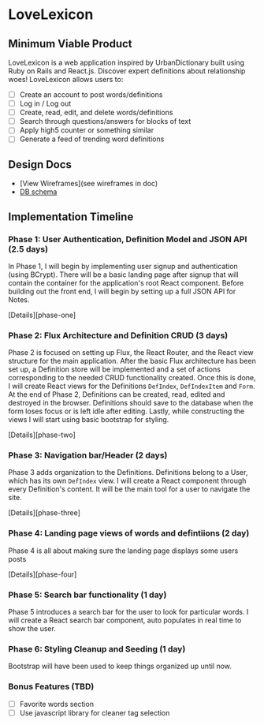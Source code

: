 # LoveLexicon

## Minimum Viable Product

LoveLexicon is a web application inspired by UrbanDictionary built using Ruby on Rails
and React.js. Discover expert definitions about relationship woes! LoveLexicon allows users to:

<!-- This is a Markdown checklist. Use it to keep track of your progress! -->

- [ ] Create an account to post words/definitions
- [ ] Log in / Log out
- [ ] Create, read, edit, and delete words/definitions
- [ ] Search through questions/answers for blocks of text
- [ ] Apply high5 counter or something similar
- [ ] Generate a feed of trending word definitions

## Design Docs
* [View Wireframes](see wireframes in doc)
* [DB schema][schema]

[schema]: ./docs/schema.md

## Implementation Timeline

### Phase 1: User Authentication, Definition Model and JSON API (2.5 days)

In Phase 1, I will begin by implementing user signup and authentication (using
BCrypt). There will be a basic landing page after signup that will contain the
container for the application's root React component. Before building out the
front end, I will begin by setting up a full JSON API for Notes.

[Details][phase-one]

### Phase 2: Flux Architecture and Definition CRUD (3 days)

Phase 2 is focused on setting up Flux, the React Router, and the React view
structure for the main application. After the basic Flux architecture has been
set up, a Definition store will be implemented and a set of actions corresponding to
the needed CRUD functionality created. Once this is done, I will create React
views for the Definitions `DefIndex`, `DefIndexItem` and `Form`. At the end of Phase 2,
Definitions can be created, read, edited and destroyed in the browser. Definitions should
save to the database when the form loses focus or is left idle after editing.
Lastly, while constructing the views I will start using basic bootstrap for
styling.

[Details][phase-two]

### Phase 3: Navigation bar/Header (2 days)

Phase 3 adds organization to the Definitions. Definitions belong to a User, which has
its own `DefIndex` view. I will create a React component through every Definition's content. It will be the main tool for a user to navigate the site.

[Details][phase-three]

### Phase 4: Landing page views of words and defintiions (2 day)

Phase 4 is all about making sure the landing page displays some users posts

[Details][phase-four]

### Phase 5: Search bar functionality (1 day)

Phase 5 introduces a search bar for the user to look for particular words. I will create a React search bar component, auto populates in real time to show the user.


### Phase 6: Styling Cleanup and Seeding (1 day)

Bootstrap will have been used to keep things organized up until now.

### Bonus Features (TBD)
- [ ] Favorite words section
- [ ] Use javascript library for cleaner tag selection
